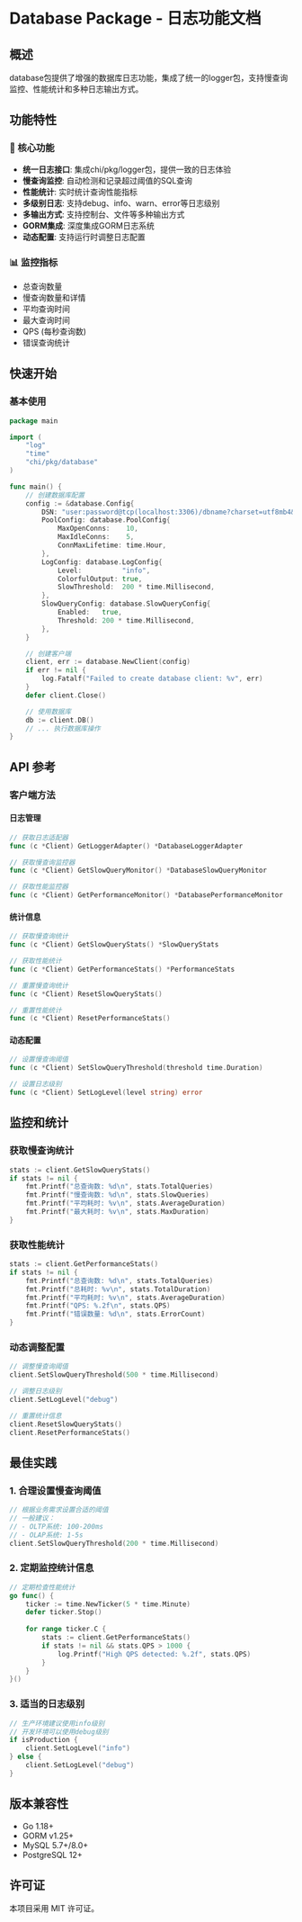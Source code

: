 # Database Package - 日志功能文档

## 概述

database包提供了增强的数据库日志功能，集成了统一的logger包，支持慢查询监控、性能统计和多种日志输出方式。

## 功能特性

### 🚀 核心功能

- **统一日志接口**: 集成chi/pkg/logger包，提供一致的日志体验
- **慢查询监控**: 自动检测和记录超过阈值的SQL查询
- **性能统计**: 实时统计查询性能指标
- **多级别日志**: 支持debug、info、warn、error等日志级别
- **多输出方式**: 支持控制台、文件等多种输出方式
- **GORM集成**: 深度集成GORM日志系统
- **动态配置**: 支持运行时调整日志配置

### 📊 监控指标

- 总查询数量
- 慢查询数量和详情
- 平均查询时间
- 最大查询时间
- QPS (每秒查询数)
- 错误查询统计

## 快速开始

### 基本使用

```go
package main

import (
    "log"
    "time"
    "chi/pkg/database"
)

func main() {
    // 创建数据库配置
    config := &database.Config{
        DSN: "user:password@tcp(localhost:3306)/dbname?charset=utf8mb4&parseTime=True&loc=Local",
        PoolConfig: database.PoolConfig{
            MaxOpenConns:    10,
            MaxIdleConns:    5,
            ConnMaxLifetime: time.Hour,
        },
        LogConfig: database.LogConfig{
            Level:          "info",
            ColorfulOutput: true,
            SlowThreshold:  200 * time.Millisecond,
        },
        SlowQueryConfig: database.SlowQueryConfig{
            Enabled:   true,
            Threshold: 200 * time.Millisecond,
        },
    }

    // 创建客户端
    client, err := database.NewClient(config)
    if err != nil {
        log.Fatalf("Failed to create database client: %v", err)
    }
    defer client.Close()

    // 使用数据库
    db := client.DB()
    // ... 执行数据库操作
}
```

## API 参考

### 客户端方法

#### 日志管理

```go
// 获取日志适配器
func (c *Client) GetLoggerAdapter() *DatabaseLoggerAdapter

// 获取慢查询监控器
func (c *Client) GetSlowQueryMonitor() *DatabaseSlowQueryMonitor

// 获取性能监控器
func (c *Client) GetPerformanceMonitor() *DatabasePerformanceMonitor
```

#### 统计信息

```go
// 获取慢查询统计
func (c *Client) GetSlowQueryStats() *SlowQueryStats

// 获取性能统计
func (c *Client) GetPerformanceStats() *PerformanceStats

// 重置慢查询统计
func (c *Client) ResetSlowQueryStats()

// 重置性能统计
func (c *Client) ResetPerformanceStats()
```

#### 动态配置

```go
// 设置慢查询阈值
func (c *Client) SetSlowQueryThreshold(threshold time.Duration)

// 设置日志级别
func (c *Client) SetLogLevel(level string) error
```

## 监控和统计

### 获取慢查询统计

```go
stats := client.GetSlowQueryStats()
if stats != nil {
    fmt.Printf("总查询数: %d\n", stats.TotalQueries)
    fmt.Printf("慢查询数: %d\n", stats.SlowQueries)
    fmt.Printf("平均耗时: %v\n", stats.AverageDuration)
    fmt.Printf("最大耗时: %v\n", stats.MaxDuration)
}
```

### 获取性能统计

```go
stats := client.GetPerformanceStats()
if stats != nil {
    fmt.Printf("总查询数: %d\n", stats.TotalQueries)
    fmt.Printf("总耗时: %v\n", stats.TotalDuration)
    fmt.Printf("平均耗时: %v\n", stats.AverageDuration)
    fmt.Printf("QPS: %.2f\n", stats.QPS)
    fmt.Printf("错误数量: %d\n", stats.ErrorCount)
}
```

### 动态调整配置

```go
// 调整慢查询阈值
client.SetSlowQueryThreshold(500 * time.Millisecond)

// 调整日志级别
client.SetLogLevel("debug")

// 重置统计信息
client.ResetSlowQueryStats()
client.ResetPerformanceStats()
```

## 最佳实践

### 1. 合理设置慢查询阈值

```go
// 根据业务需求设置合适的阈值
// 一般建议：
// - OLTP系统: 100-200ms
// - OLAP系统: 1-5s
client.SetSlowQueryThreshold(200 * time.Millisecond)
```

### 2. 定期监控统计信息

```go
// 定期检查性能统计
go func() {
    ticker := time.NewTicker(5 * time.Minute)
    defer ticker.Stop()
    
    for range ticker.C {
        stats := client.GetPerformanceStats()
        if stats != nil && stats.QPS > 1000 {
            log.Printf("High QPS detected: %.2f", stats.QPS)
        }
    }
}()
```

### 3. 适当的日志级别

```go
// 生产环境建议使用info级别
// 开发环境可以使用debug级别
if isProduction {
    client.SetLogLevel("info")
} else {
    client.SetLogLevel("debug")
}
```

## 版本兼容性

- Go 1.18+
- GORM v1.25+
- MySQL 5.7+/8.0+
- PostgreSQL 12+

## 许可证

本项目采用 MIT 许可证。